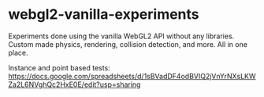 # webgl2-vanilla-experiments

Experiments done using the vanilla WebGL2 API without any libraries.
Custom made physics, rendering, collision detection, and more.
All in one place.

Instance and point based tests:
https://docs.google.com/spreadsheets/d/1sBVadDF4odBVIQ2jVnYrNXsLKWZa2L6NVghQc2HxE0E/edit?usp=sharing
